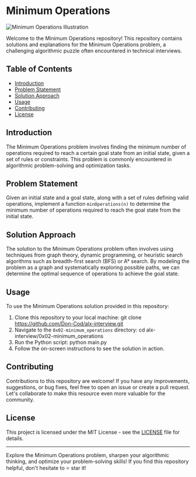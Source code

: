 # Minimum Operations

![Minimum Operations Illustration](https://upload.wikimedia.org/wikipedia/commons/3/3f/Algorithm_visualization.gif)

Welcome to the Minimum Operations repository! This repository contains solutions and explanations for the Minimum Operations problem, a challenging algorithmic puzzle often encountered in technical interviews.

## Table of Contents
- [Introduction](#introduction)
- [Problem Statement](#problem-statement)
- [Solution Approach](#solution-approach)
- [Usage](#usage)
- [Contributing](#contributing)
- [License](#license)

## Introduction
The Minimum Operations problem involves finding the minimum number of operations required to reach a certain goal state from an initial state, given a set of rules or constraints. This problem is commonly encountered in algorithmic problem-solving and optimization tasks.

## Problem Statement
Given an initial state and a goal state, along with a set of rules defining valid operations, implement a function `minOperations(n)` to determine the minimum number of operations required to reach the goal state from the initial state.

## Solution Approach
The solution to the Minimum Operations problem often involves using techniques from graph theory, dynamic programming, or heuristic search algorithms such as breadth-first search (BFS) or A* search. By modeling the problem as a graph and systematically exploring possible paths, we can determine the optimal sequence of operations to achieve the goal state.

## Usage
To use the Minimum Operations solution provided in this repository:
1. Clone this repository to your local machine:
	git clone https://github.com/Don-Cod/alx-interview.git
2. Navigate to the `0x02-minimum_operations` directory:
	cd alx-interview/0x02-minimum_operations
3. Run the Python script:
	python main.py
4. Follow the on-screen instructions to see the solution in action.

## Contributing
Contributions to this repository are welcome! If you have any improvements, suggestions, or bug fixes, feel free to open an issue or create a pull request. Let's collaborate to make this resource even more valuable for the community.

## License
This project is licensed under the MIT License - see the [LICENSE](LICENSE) file for details.

---

Explore the Minimum Operations problem, sharpen your algorithmic thinking, and optimize your problem-solving skills! If you find this repository helpful, don't hesitate to ⭐️ star it!

